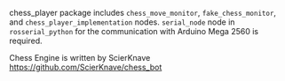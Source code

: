 chess_player package includes `chess_move_monitor`, `fake_chess_monitor`, and `chess_player_implementation` nodes. `serial_node` node in `rosserial_python` for the communication with Arduino Mega 2560 is required.

Chess Engine is written by ScierKnave
https://github.com/ScierKnave/chess_bot
